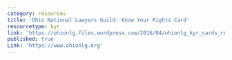 ```yaml
---
category: resources
title: 'Ohio National Lawyers Guild: Know Your Rights Card'
resourcetype: kyr
link: 'https://ohionlg.files.wordpress.com/2016/04/ohionlg_kyr_cards_rnc_update.pdf'
published: true
Link: 'https://www.ohionlg.org'
---
```


